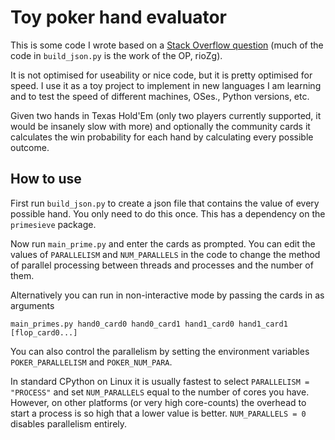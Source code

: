 # Toy poker hand evaluator

This is some code I wrote based on a [Stack Overflow question](https://stackoverflow.com/questions/59435354/how-can-i-speed-up-my-python-poker-hand-vs-hand-equity-calculator) (much of the code in `build_json.py` is the work of the OP, rioZg).

It is not optimised for useability or nice code, but it is pretty optimised for speed. 
I use it as a toy project to implement in new languages I am learning and to test the speed of different
machines, OSes., Python versions, etc.

Given two hands in Texas Hold'Em (only two players currently supported, it would be insanely slow with more) 
and optionally the community cards it calculates the win probability for each hand by calculating every possible outcome.

## How to use

First run `build_json.py` to create a json file that contains the value of every possible hand. You only need to do this once.
This has a dependency on the `primesieve` package.

Now run `main_prime.py` and enter the cards as prompted. You can edit the values of `PARALLELISM` and `NUM_PARALLELS`
in the code to change the method of parallel processing between threads and processes and the number of them.

Alternatively you can run in non-interactive mode by passing the cards in as arguments

    main_primes.py hand0_card0 hand0_card1 hand1_card0 hand1_card1 [flop_card0...]

You can also control the parallelism by setting the environment variables `POKER_PARALLELISM` and `POKER_NUM_PARA`.

In standard CPython on Linux it is usually fastest to select `PARALLELISM = "PROCESS"` and set `NUM_PARALLELS`
equal to the number of cores you have. However, on other platforms (or very high core-counts) the overhead to start a 
process is so high that a lower value is better. `NUM_PARALLELS = 0` disables parallelism entirely.
